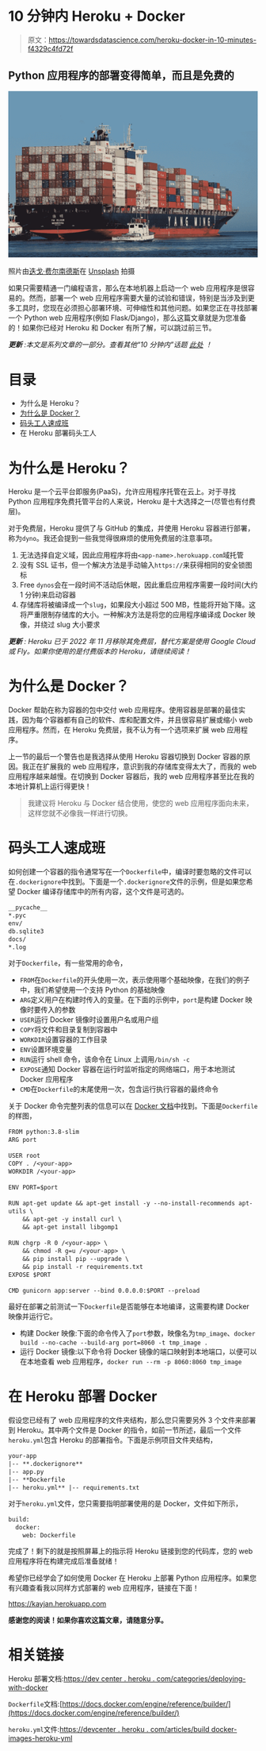# 10 分钟内 Heroku + Docker

> 原文：<https://towardsdatascience.com/heroku-docker-in-10-minutes-f4329c4fd72f>

## Python 应用程序的部署变得简单，而且是免费的

![](img/ac57c0286d30ca278d3d06cfad73f9c5.png)

照片由[迭戈·费尔南德斯](https://unsplash.com/@diegitane?utm_source=medium&utm_medium=referral)在 [Unsplash](https://unsplash.com?utm_source=medium&utm_medium=referral) 拍摄

如果只需要精通一门编程语言，那么在本地机器上启动一个 web 应用程序是很容易的。然而，部署一个 web 应用程序需要大量的试验和错误，特别是当涉及到更多工具时，您现在必须担心部署环境、可伸缩性和其他问题。如果您正在寻找部署一个 Python web 应用程序(例如 Flask/Django)，那么这篇文章就是为您准备的！如果你已经对 Heroku 和 Docker 有所了解，可以跳过前三节。

***更新*** *:本文是系列文章的一部分。查看其他“10 分钟内”话题* [*此处*](https://medium.com/@kayjanwong/list/in-10-minutes-eeaa9aa67055) *！*

# 目录

*   为什么是 Heroku？
*   [为什么是 Docker？](https://medium.com/p/f4329c4fd72f/#d64b)
*   [码头工人速成班](https://medium.com/p/f4329c4fd72f/#7a07)
*   在 Heroku 部署码头工人

# 为什么是 Heroku？

Heroku 是一个云平台即服务(PaaS)，允许应用程序托管在云上。对于寻找 Python 应用程序免费托管平台的人来说，Heroku 是十大选择之一(尽管也有付费层)。

对于免费层，Heroku 提供了与 GitHub 的集成，并使用 Heroku 容器进行部署，称为`dyno`。我还会提到一些我觉得很麻烦的使用免费层的注意事项。

1.  无法选择自定义域，因此应用程序将由`<app-name>.herokuapp.com`域托管
2.  没有 SSL 证书，但一个解决方法是手动输入`https://`来获得相同的安全锁图标
3.  Free `dynos`会在一段时间不活动后休眠，因此重启应用程序需要一段时间(大约 1 分钟)来启动容器
4.  存储库将被编译成一个`slug`，如果段大小超过 500 MB，性能将开始下降。这将严重限制存储库的大小。一种解决方法是将您的应用程序编译成 Docker 映像，并绕过 slug 大小要求

***更新*** *: Heroku 已于 2022 年 11 月移除其免费层，替代方案是使用 Google Cloud 或 Fly。如果你使用的是付费版本的 Heroku，请继续阅读！*

</google-cloud-vs-fly-io-as-heroku-alternatives-1f5a47716a58>  

# 为什么是 Docker？

Docker 帮助在称为容器的包中交付 web 应用程序。使用容器是部署的最佳实践，因为每个容器都有自己的软件、库和配置文件，并且很容易扩展或缩小 web 应用程序。然而，在 Heroku 免费层，我不认为有一个选项来扩展 web 应用程序。

上一节的最后一个警告也是我选择从使用 Heroku 容器切换到 Docker 容器的原因。我正在扩展我的 web 应用程序，意识到我的存储库变得太大了，而我的 web 应用程序越来越慢。在切换到 Docker 容器后，我的 web 应用程序甚至比在我的本地计算机上运行得更快！

> 我建议将 Heroku 与 Docker 结合使用，使您的 web 应用程序面向未来，这样您就不必像我一样进行切换。

# 码头工人速成班

如何创建一个容器的指令通常写在一个`Dockerfile`中，编译时要忽略的文件可以在`.dockerignore`中找到。下面是一个`.dockerignore`文件的示例，但是如果您希望 Docker 编译存储库中的所有内容，这个文件是可选的。

```
__pycache__
*.pyc
env/
db.sqlite3
docs/
*.log
```

对于`Dockerfile`，有一些常用的命令，

*   `FROM`在`Dockerfile`的开头使用一次，表示使用哪个基础映像，在我们的例子中，我们希望使用一个支持 Python 的基础映像
*   `ARG`定义用户在构建时传入的变量。在下面的示例中，`port`是构建 Docker 映像时要传入的参数
*   `USER`运行 Docker 镜像时设置用户名或用户组
*   `COPY`将文件和目录复制到容器中
*   `WORKDIR`设置容器的工作目录
*   `ENV`设置环境变量
*   `RUN`运行 shell 命令，该命令在 Linux 上调用`/bin/sh -c`
*   `EXPOSE`通知 Docker 容器在运行时监听指定的网络端口，用于本地测试 Docker 应用程序
*   `CMD`在`Dockerfile`的末尾使用一次，包含运行执行容器的最终命令

关于 Docker 命令完整列表的信息可以在 [Docker 文档](https://docs.docker.com/engine/reference/)中找到。下面是`Dockerfile`的样图，

```
FROM python:3.8-slim
ARG port

USER root
COPY . /<your-app>
WORKDIR /<your-app>

ENV PORT=$port

RUN apt-get update && apt-get install -y --no-install-recommends apt-utils \
    && apt-get -y install curl \
    && apt-get install libgomp1

RUN chgrp -R 0 /<your-app> \
    && chmod -R g=u /<your-app> \
    && pip install pip --upgrade \
    && pip install -r requirements.txt
EXPOSE $PORT

CMD gunicorn app:server --bind 0.0.0.0:$PORT --preload
```

最好在部署之前测试一下`Dockerfile`是否能够在本地编译，这需要构建 Docker 映像并运行它。

*   构建 Docker 映像:下面的命令传入了`port`参数，映像名为`tmp_image`、`docker build --no-cache --build-arg port=8060 -t tmp_image .`
*   运行 Docker 镜像:以下命令将 Docker 镜像的端口映射到本地端口，以便可以在本地查看 web 应用程序，`docker run --rm -p 8060:8060 tmp_image`

# 在 Heroku 部署 Docker

假设您已经有了 web 应用程序的文件夹结构，那么您只需要另外 3 个文件来部署到 Heroku。其中两个文件是 Docker 的指令，如前一节所述，最后一个文件`heroku.yml`包含 Heroku 的部署指令。下面是示例项目文件夹结构，

```
your-app
|-- **.dockerignore**
|-- app.py
|-- **Dockerfile
|-- heroku.yml** |-- requirements.txt
```

对于`heroku.yml`文件，您只需要指明部署使用的是 Docker，文件如下所示，

```
build:
  docker:
    web: Dockerfile
```

完成了！剩下的就是按照屏幕上的指示将 Heroku 链接到您的代码库，您的 web 应用程序将在构建完成后准备就绪！

希望你已经学会了如何使用 Docker 在 Heroku 上部署 Python 应用程序。如果您有兴趣查看我以同样方式部署的 web 应用程序，链接在下面！

<https://kayjan.herokuapp.com>  

**感谢您的阅读！如果你喜欢这篇文章，请随意分享。**

# 相关链接

Heroku 部署文档:[https://dev center . heroku . com/categories/deploying-with-docker](https://devcenter.heroku.com/categories/deploying-with-docker)

`Dockerfile`文档:[https://docs.docker.com/engine/reference/builder/](https://docs.docker.com/engine/reference/builder/)

`heroku.yml`文件:[https://devcenter . heroku . com/articles/build docker-images-heroku-yml](https://devcenter.heroku.com/articles/build-docker-images-heroku-yml)